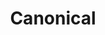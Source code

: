 ---
title: Canonical
link: http://canonical.com
logo: canonical.jpg

# Events sponsored denoted by `<hackday>` and sponsorship amount/resource
events:
  02-liverpool: "Prizes - best Juju charm (https://juju.ubuntu.com/)"
---